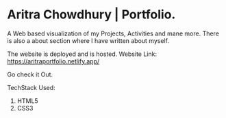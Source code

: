 # Aritra Chowdhury | Portfolio.

A Web based visualization of my Projects, Activities and mane more.
There is also a about section where I have written about myself.

The website is deployed and is hosted.
Website Link: https://aritraportfolio.netlify.app/

Go check it Out.


TechStack Used:
1. HTML5
2. CSS3